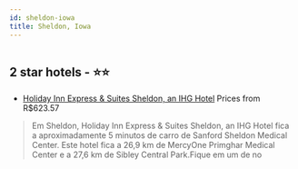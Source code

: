 ```yaml
---
id: sheldon-iowa
title: Sheldon, Iowa
---
```


<center><img src="https://i.travelapi.com/hotels/2000000/1950000/1942000/1941927/23b74f71_z.jpg" alt="" /></center>


##  2 star hotels - ⭐️⭐️

-    [Holiday Inn Express & Suites Sheldon, an IHG Hotel](https://www.hurb.com/br/aud/https://www.hurb.com/br/hotels/sheldon/holiday-inn-express-suites-sheldon-an-ihg-hotel-HT-BCVM?cmp=18055) Prices from R$623.57
   > Em Sheldon, Holiday Inn Express & Suites Sheldon, an IHG Hotel fica a aproximadamente 5 minutos de carro de Sanford Sheldon Medical Center.  Este hotel fica a 26,9 km de MercyOne Primghar Medical Center e a 27,6 km de Sibley Central Park.Fique em um de no
